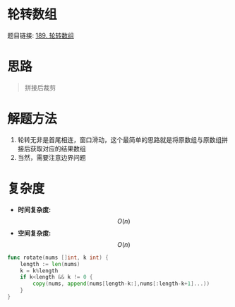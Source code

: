# 轮转数组


题目链接: [189. 轮转数组](https://leetcode.cn/problems/rotate-array/description/)


# 思路
> 拼接后裁剪

# 解题方法
1. 轮转无非是首尾相连，窗口滑动，这个最简单的思路就是将原数组与原数组拼接后获取对应的结果数组
2. 当然，需要注意边界问题


# 复杂度

- **时间复杂度:** $$O(n)$$
- **空间复杂度:** $$O(n)$$

```go
func rotate(nums []int, k int) {
    length := len(nums)
    k = k%length
    if k<length && k != 0 {
        copy(nums, append(nums[length-k:],nums[:length-k+1]...))
    }
}


```



